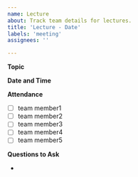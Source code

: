 ```yaml
---
name: Lecture
about: Track team details for lectures.
title: 'Lecture - Date'
labels: 'meeting'
assignees: ''

---
```


**Topic**

**Date and Time**

**Attendance**

- [ ] team member1
- [ ] team member2
- [ ] team member3
- [ ] team member4
- [ ] team member5

**Questions to Ask**

-